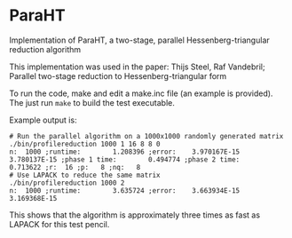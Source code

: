 # ParaHT
Implementation of ParaHT, a two-stage, parallel Hessenberg-triangular reduction algorithm

This implementation was used in the paper: Thijs Steel, Raf Vandebril; Parallel two-stage reduction to Hessenberg-triangular form

To run the code, make and edit a make.inc file (an example is provided). The just run `make` to build the test executable.

Example output is:

```
# Run the parallel algorithm on a 1000x1000 randomly generated matrix
./bin/profilereduction 1000 1 16 8 8 0
n:  1000 ;runtime:        1.208396 ;error:    3.970167E-15    3.780137E-15 ;phase 1 time:        0.494774 ;phase 2 time:        0.713622 ;r:  16 ;p:   8 ;nq:   8
# Use LAPACK to reduce the same matrix
./bin/profilereduction 1000 2
n:  1000 ;runtime:        3.635724 ;error:    3.663934E-15    3.169368E-15
```

This shows that the algorithm is approximately three times as fast as LAPACK for this test pencil.